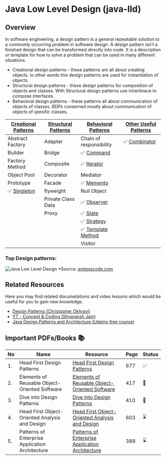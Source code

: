 # Java Low Level Design (java-lld)

## Overview

In software engineering, a design pattern is a general repeatable solution to a commonly occurring problem in software design. A design pattern isn't a finished design that can be transformed directly into code. It is a description or template for how to solve a problem that can be used in many different situations.

- Creational design patterns - these  patterns are all about creating objects. Io other words this design patterns are used for instantiation of objects.
- Structural design patterns - these design patterns for composition of objects and classes. With Structural design patterns use inheritnace to compose interfaces.
- Behavioral design patterns - these patterns all about communication of objects of classes. BDPs conserned mostly about communication of objects of spesific classes.

| [Creational Patterns](src/main/java/org/example/designpatterns/creational)          |[Structural Patterns](src/main/java/org/example/designpatterns/structural)| [Behavioral Patterns](src/main/java/org/example/designpatterns/behavioral)                     | [Other Useful Patterns](src/main/java/org/example/designpatterns/otherpatterns) |
|-------------------------------------------------------------------------------------|----|------------------------------------------------------------------------------------------------|----------------------|
| Abstract Factory                                                                    | Adapter | Chain of responsibility                                                                        | ✅ [Combinator](src/main/java/org/example/designpatterns/otherpatterns/combinatorpattern)
| Builder                                                                             | Bridge | ✅ [Command](src/main/java/org/example/designpatterns/behavioral/commandpattern)                |
| Factory Method                                                                      | Composite | ✅ [Iterator](src/main/java/org/example/designpatterns/behavioral/iteratorpattern)              |
| Object Pool                                                                         | Decorator | Mediator                                                                                       |
| Prototype                                                                           | Facade | ✅ [Memento](src/main/java/org/example/designpatterns/behavioral/mementopattern)                |
| ✅ [Singleton](src/main/java/org/example/designpatterns/creational/singleton) | flyweight | Null Object                                                                                    |
|                                                                                     | Private Class Data | ✅ [Observer](src/main/java/org/example/designpatterns/behavioral/observerpattern)              |
|                                                                                     | Proxy | ✅ [State](src/main/java/org/example/designpatterns/behavioral/statepattern)                    |
|                                                                                     |  | ✅ [Strategy](src/main/java/org/example/designpatterns/behavioral/strategypattern)              |
|                                                                                     |  | ✅ [Template Method](src/main/java/org/example/designpatterns/behavioral/templatemethodpattern) |
|                                                                                     |  | Visitor                                                                                        |


### Top Design patterns:
![Java Low Level Design](https://media.licdn.com/dms/image/D4E22AQHqx9Ir6Yjwxw/feedshare-shrink_1280/0/1698323337704?e=1720656000&v=beta&t=a8JkKuw__2Z2xahU5EKOwGjxv2s1Bd7ZsJOcWaWenBU)
*Source: [amigoscode.com](https://www.amigoscode.com/)


## Related Resources

Here you may find related documetations and video lessons which would be useful for you to gain new knowledge.

- [Design Patterns (Christopher Okhravi)](https://www.youtube.com/watch?v=v9ejT8FO-7I&list=PLrhzvIcii6GNjpARdnO4ueTUAVR9eMBpc)
- [YT - Concept & Coding (Shyaransh Jain)](https://www.youtube.com/watch?v=rliSgjoOFTs&list=PL6W8uoQQ2c61X_9e6Net0WdYZidm7zooW)
- [Java Design Patterns and Architecture (Udemy free course)](https://www.udemy.com/course/java-design-patterns-tutorial/)


## Important PDFs/Books 📚

|No|Name|Resource|Page|Status|
|---|---|---|---|---|
|1.| Head First Design Patterns|[Head First Design Patterns](https://github.com/abbos0123/Design-Patterns/blob/main/heaf-first-desighn%20patterns.pdf)|677|:white_check_mark:|
|2.|Elements of Reusable Object-Oriented Software|[Elements of Reusable Object-Oriented Software](https://github.com/abbos0123/Design-Patterns/blob/main/Elements%20of%20Resusable%20Object-Oriented%20Software.pdf)|417|:book:|
|3.|Dive into Design Patterns|[Dive into Design Patterns](https://github.com/abbos0123/Design-Patterns/blob/main/Dive%20into%20Design%20Patterns.pdf)|410|:book:|
|4.|Head First Object-Oriented Analysis and Design|[Head First Object-Oriented Analysis and Design](https://github.com/abbos0123/Design-Patterns/blob/main/Head%20First%20Object-Oriented%20Analysis%20and%20Design.pdf)|603|:hourglass:|
|5.|Patterns of Enterprise Application Architecture|[Patterns of Enterprise Application Architecture](https://github.com/abbos0123/Design-Patterns/blob/main/Patterns%20of%20Enterprise%20Application%20Architecture.pdf)|389|:hourglass:|





